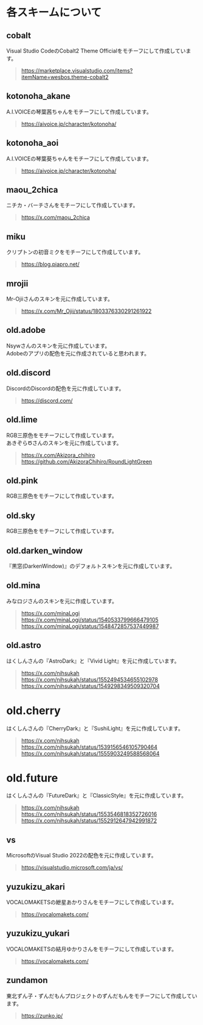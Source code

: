 ﻿# 各スキームについて

## cobalt
Visual Studio CodeのCobalt2 Theme Officialをモチーフにして作成しています。
> https://marketplace.visualstudio.com/items?itemName=wesbos.theme-cobalt2

## kotonoha_akane
A.I.VOICEの琴葉茜ちゃんをモチーフにして作成しています。
> https://aivoice.jp/character/kotonoha/

## kotonoha_aoi
A.I.VOICEの琴葉葵ちゃんをモチーフにして作成しています。
> https://aivoice.jp/character/kotonoha/

## maou_2chica
ニチカ・バーチさんをモチーフにして作成しています。
> https://x.com/maou_2chica

## miku
クリプトンの初音ミクをモチーフにして作成しています。
> https://blog.piapro.net/

## mrojii
Mr-Ojiiさんのスキンを元に作成しています。
> https://x.com/Mr_Ojii/status/1803376330291261922

## old.adobe
Nsywさんのスキンを元に作成しています。<br>
Adobeのアプリの配色を元に作成されていると思われます。

## old.discord
DiscordのDiscordの配色を元に作成しています。
> https://discord.com/

## old.lime
RGB三原色をモチーフにして作成しています。<br>
あきぞらԾさんのスキンを元に作成しています。<br>
> https://x.com/Akizora_chihiro<br>
> https://github.com/AkizoraChihiro/RoundLightGreen<br>

## old.pink
RGB三原色をモチーフにして作成しています。<br>

## old.sky
RGB三原色をモチーフにして作成しています。<br>

## old.darken_window
『黒窓(DarkenWindow)』のデフォルトスキンを元に作成しています。<br>

## old.mina
みなロジさんのスキンを元に作成しています。
> https://x.com/minaLogi<br>
> https://x.com/minaLogi/status/1540533799666479105<br>
> https://x.com/minaLogi/status/1548472857537449987<br>

## old.astro
はくしんさんの『AstroDark』と『Vivid Light』を元に作成しています。<br>
> https://x.com/nihsukah<br>
> https://x.com/nihsukah/status/1552494534655102978<br>
> https://x.com/nihsukah/status/1549298349509320704<br>

# old.cherry
はくしんさんの『CherryDark』と『SushiLight』を元に作成しています。<br>
> https://x.com/nihsukah<br>
> https://x.com/nihsukah/status/1539156546105790464<br>
> https://x.com/nihsukah/status/1555903249588568064<br>

# old.future
はくしんさんの『FutureDark』と『ClassicStyle』を元に作成しています。<br>
> https://x.com/nihsukah<br>
> https://x.com/nihsukah/status/1553546818352726016<br>
> https://x.com/nihsukah/status/1552912647942991872<br>

## vs
MicrosoftのVisual Studio 2022の配色を元に作成しています。
> https://visualstudio.microsoft.com/ja/vs/

## yuzukizu_akari
VOCALOMAKETSの紲星あかりさんをモチーフにして作成しています。
> https://vocalomakets.com/

## yuzukizu_yukari
VOCALOMAKETSの結月ゆかりさんをモチーフにして作成しています。
> https://vocalomakets.com/

## zundamon
東北ずん子・ずんだもんプロジェクトのずんだもんをモチーフにして作成しています。
> https://zunko.jp/
